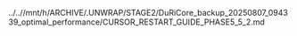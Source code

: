 ../..//mnt/h/ARCHIVE/.UNWRAP/STAGE2/DuRiCore_backup_20250807_094339_optimal_performance/CURSOR_RESTART_GUIDE_PHASE5_5_2.md